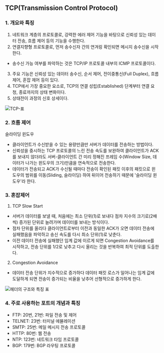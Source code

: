 ## TCP(Transmission Control Protocol)



### 1. 개요와 특징
1) 네트워크 계층의 프로토콜로, 강력한 에러 제어 기능을 바탕으로 신뢰성 있는 데이터 전송, 흐름 제어 등의 기능을 수행한다.
2) 연결지향형 프로토콜로, 먼저 송수신자 간의 연겨링 확인되면 메시지 송수신을 시작한다. 
  - 송수신 가능 여부를 파악하는 것은 TCP/IP 프로토콜 내부의 ICMP 프로토콜이다.
3) 주요 기능은 신뢰성 있는 데이터 송수신, 순서 제어, 전이중통신(Full Duplex), 흐름 제어, 혼잡 제어 등이 있다.
4) TCP에서 가장 중요한 요소로, TCP의 연결 성립(Established) 단계부터 연결 요청, 종료까지의 상태 변화이다.
5) 상태전이 과정의 신호 상세이다.




![TCP-표](https://user-images.githubusercontent.com/76759835/165317379-f030a771-2137-4b1a-9c4a-bd99ab3f76ad.JPG)





### 2. 흐름 제어
슬라이딩 윈도우
- 클라이언트가 수신받을 수 있는 용량만큼만 서버가 데이터를 전송하는 방법이다.
- 신뢰성을 중시하는 TCP 프로토콜의 느린 전송 속도를 보완하여 클라이언트가 ACK를 보내지 않더라도
  서버-클라이언트 간 미리 정해진 프레임 수(Window Size, 데이터가 나가는 윈도우의 크기)만큼을 연속적으로 전송한다.
- 데이터가 전송되고 ACK가 수신될 때마다 전송이 확인된 패킷 이후의 패킷으로 윈도우의 범위를 이동(Sliding, 슬라이딩)
  하여 뒤이어 전송하기 때문에 '슬라이딩 윈도우'라 한다.






### 3. 혼잡제어

1) TCP Slow Start
- 서버가 데이터를 보낼 때, 처음에는 최소 단위(1)로 보내다 점차 지수의 크기로(2배씩) 증가된 단위로 늘려가며 데이터를 보내는 방식이다.
- 점차 단위를 올리다 클라이언트로부터 이전과 동일한 ACK가 오면 데이터 전송에 실패했음을 파악하고 송신 속도를 다시 최소 단위(1)로 낮춘다.
- 이전 데이터 전송에 실패했던 임계 값에 이르게 되면 Congestion Avoidance를 시작하고, 전송 단위를 1/2로 낮추고 다시 올리는 것을 반복하여 최적 단위를 도출한다.
2) Congestion Avoidance
- 데이터 전송 단위가 지수적으로 증가하다 데이터 패킷 로스가 일어나는 임계 값에 도달하게 되면 전송이 증가되는 비율을 낮추어 선형적으로 증가하게 한다.





![헤더의 구조와 특징 표](https://user-images.githubusercontent.com/76759835/165317438-9fc10dea-45e3-4890-8dfe-450ce2a62b09.JPG)






### 4. 주로 사용하는 포트의 개념과 특징
- FTP: 20번, 21번: 파일 전송 및 제어
- TELNET: 23번: 터미널 에뮬레이션
- SMTP: 25번: 메일 메시지 전송 프로토콜
- HTTP: 80번: 웹 전송
- NTP: 123번: 네트워크 타임 프로토콜
- BGP: 179번: BGP 라우팅 프로토콜
